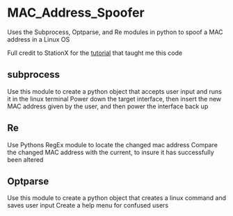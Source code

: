 # MAC_Address_Spoofer
Uses the Subprocess, Optparse, and Re modules in python to spoof a MAC address in a Linux OS 

Full credit to StationX for the [tutorial](https://courses.stationx.net/p/the-complete-python-for-hacking-and-cyber-security-bundle) that taught me this code 

## subprocess
Use this module to create a python object that accepts user input and runs it in the linux terminal 
Power down the target interface, then insert the new MAC address given by the user, and then power the interface back up 

## Re
Use Pythons RegEx module to locate the changed mac address
Compare the changed MAC address with the current, to insure it has successfully been altered 

## Optparse
Use this module to create a python object that creates a linux command and saves user input
Create a help menu for confused users 




